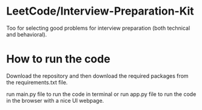 # LeetCode/Interview-Preparation-Kit

Too for selecting good problems for interview preparation (both technical and behavioral).

# How to run the code

Download the repository and then download the required packages from the requirements.txt file.

run main.py file to run the code in terminal or run app.py file to run the code in the browser with a nice UI webpage.
